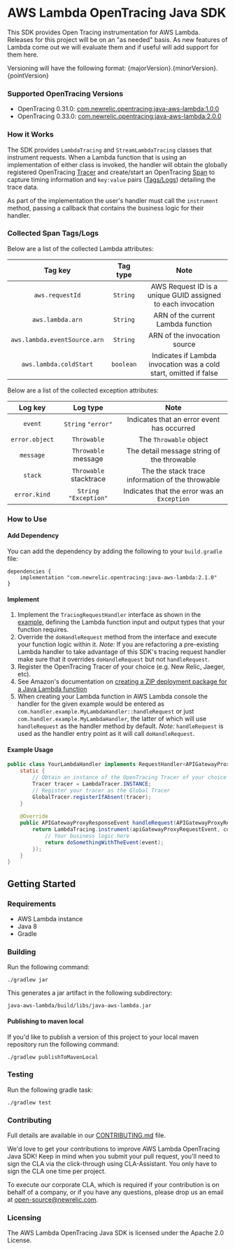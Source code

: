 # AWS Lambda OpenTracing Java SDK

This SDK provides Open Tracing instrumentation for AWS Lambda. Releases for this project will be on an "as needed" basis. As new features of Lambda come out we will evaluate them and if useful will add support for them here.

Versioning will have the following format: {majorVersion}.{minorVersion}.{pointVersion} 

### Supported OpenTracing Versions

* OpenTracing 0.31.0: [com.newrelic.opentracing:java-aws-lambda:1.0.0](https://mvnrepository.com/artifact/com.newrelic.opentracing/java-aws-lambda/1.0.0)
* OpenTracing 0.33.0: [com.newrelic.opentracing:java-aws-lambda:2.0.0](https://mvnrepository.com/artifact/com.newrelic.opentracing/java-aws-lambda/2.0.0)

### How it Works

The SDK provides `LambdaTracing` and `StreamLambdaTracing` classes that instrument requests. When a Lambda function 
that is using an implementation of either class is invoked, the handler will obtain the globally registered OpenTracing 
[Tracer](https://opentracing.io/docs/overview/tracers/) and create/start an OpenTracing 
[Span](https://opentracing.io/docs/overview/spans/) to capture timing information and `key:value` pairs 
([Tags/Logs](https://opentracing.io/docs/overview/tags-logs-baggage/)) detailing the trace data.

As part of the implementation the user's handler must call the `instrument` method, passing a callback that contains 
the business logic for their handler.


### Collected Span Tags/Logs

Below are a list of the collected Lambda attributes:

| Tag key                          | Tag type  |                        Note                                       |
| :------------------------------: | :-------: | :---------------------------------------------------------------: |
| `aws.requestId`                  | `String`  | AWS Request ID is a unique GUID assigned to each invocation       |
| `aws.lambda.arn`                 | `String`  | ARN of the current Lambda function                                |
| `aws.lambda.eventSource.arn`     | `String`  | ARN of the invocation source                                      |
| `aws.lambda.coldStart`           | `boolean` | Indicates if Lambda invocation was a cold start, omitted if false |

Below are a list of the collected exception attributes:

| Log key        | Log type                |                        Note                      |
| :------------: | :---------------------: | :----------------------------------------------: |
| `event`        | `String` `"error"`      | Indicates that an error event has occurred       |
| `error.object` | `Throwable`             | The `Throwable` object                           |
| `message`      | `Throwable` message     | The detail message string of the throwable       |
| `stack`        | `Throwable` stacktrace  | The the stack trace information of the throwable |
| `error.kind`   | `String` `"Exception"`  | Indicates that the error was an `Exception`      |

### How to Use

#### Add Dependency
You can add the dependency by adding the following to your `build.gradle` file:
```
dependencies {
    implementation "com.newrelic.opentracing:java-aws-lambda:2.1.0"
}
```

#### Implement
1. Implement the `TracingRequestHandler` interface as shown in the [example](#example-usage), defining the Lambda function input and output types that your function requires.
2. Override the `doHandleRequest` method from the interface and execute your function logic within it. *Note:* If you are refactoring a pre-existing Lambda handler to take advantage of this SDK's tracing request handler make sure that it overrides `doHandleRequest` but not `handleRequest`.
3. Register the OpenTracing Tracer of your choice (e.g. New Relic, Jaeger, etc).
4. See Amazon's documentation on [creating a ZIP deployment package for a Java Lambda function](https://docs.aws.amazon.com/lambda/latest/dg/create-deployment-pkg-zip-java.html)
5. When creating your Lambda function in AWS Lambda console the handler for the given example would be entered as `com.handler.example.MyLambdaHandler::handleRequest` or just `com.handler.example.MyLambdaHandler`, the latter of which will use `handleRequest` as the handler method by default. *Note:* `handleRequest` is used as the handler entry point as it will call `doHandleRequest`.

#### Example Usage

```java
public class YourLambdaHandler implements RequestHandler<APIGatewayProxyRequestEvent, APIGatewayProxyResponseEvent> {
    static {
        // Obtain an instance of the OpenTracing Tracer of your choice
        Tracer tracer = LambdaTracer.INSTANCE;
        // Register your tracer as the Global Tracer
        GlobalTracer.registerIfAbsent(tracer);
    }
 
    @Override
    public APIGatewayProxyResponseEvent handleRequest(APIGatewayProxyRequestEvent apiGatewayProxyRequestEvent, Context context) {
        return LambdaTracing.instrument(apiGatewayProxyRequestEvent, context, (event, ctx) -> {
            // Your business logic here
            return doSomethingWithTheEvent(event);
        });
    }
}
```

## Getting Started

### Requirements

* AWS Lambda instance
* Java 8
* Gradle

### Building
Run the following command: 
```
./gradlew jar
```  

This generates a jar artifact in the following subdirectory:
```
java-aws-lambda/build/libs/java-aws-lambda.jar
```

#### Publishing to maven local
If you'd like to publish a version of this project to your
local maven repository run the following command:
```
./gradlew publishToMavenLocal
```

### Testing
Run the following gradle task: 
```
./gradlew test
```

### Contributing
Full details are available in our [CONTRIBUTING.md](CONTRIBUTING.md) file.

We'd love to get your contributions to improve AWS Lambda OpenTracing Java SDK! Keep in mind when you submit your pull request, you'll need to sign the CLA via the click-through using CLA-Assistant. You only have to sign the CLA one time per project.

To execute our corporate CLA, which is required if your contribution is on behalf of a company, or if you have any questions, please drop us an email at open-source@newrelic.com. 

### Licensing
The AWS Lambda OpenTracing Java SDK is licensed under the Apache 2.0 License.
